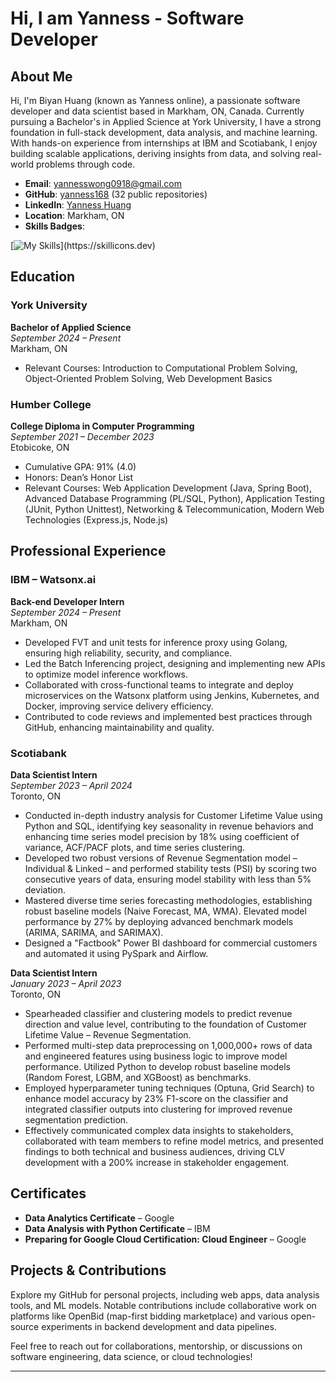 # Hi, I am Yanness - Software Developer
## About Me
Hi, I'm Biyan Huang (known as Yanness online), a passionate software developer and data scientist based in Markham, ON, Canada. Currently pursuing a Bachelor's in Applied Science at York University, I have a strong foundation in full-stack development, data analysis, and machine learning. With hands-on experience from internships at IBM and Scotiabank, I enjoy building scalable applications, deriving insights from data, and solving real-world problems through code.

- **Email**: yannesswong0918@gmail.com
- **GitHub**: [yanness168](https://github.com/yanness168) (32 public repositories)
- **LinkedIn**: [Yanness Huang](https://www.linkedin.com/in/yanness-huang-269506226)
- **Location**: Markham, ON
- **Skills Badges**:

[![My Skills](https://skillicons.dev/icons?i=python,golang,aws,docker,js,java,react,nodejs,django,jenkins,kubernetes,git,prometheus,redis,)](https://skillicons.dev)


## Education
### York University
**Bachelor of Applied Science**  
*September 2024 – Present*  
Markham, ON  
- Relevant Courses: Introduction to Computational Problem Solving, Object-Oriented Problem Solving, Web Development Basics

### Humber College
**College Diploma in Computer Programming**  
*September 2021 – December 2023*  
Etobicoke, ON  
- Cumulative GPA: 91% (4.0)  
- Honors: Dean’s Honor List  
- Relevant Courses: Web Application Development (Java, Spring Boot), Advanced Database Programming (PL/SQL, Python), Application Testing (JUnit, Python Unittest), Networking & Telecommunication, Modern Web Technologies (Express.js, Node.js)

## Professional Experience
### IBM – Watsonx.ai
**Back-end Developer Intern**  
*September 2024 – Present*  
Markham, ON  
- Developed FVT and unit tests for inference proxy using Golang, ensuring high reliability, security, and compliance.  
- Led the Batch Inferencing project, designing and implementing new APIs to optimize model inference workflows.  
- Collaborated with cross-functional teams to integrate and deploy microservices on the Watsonx platform using Jenkins, Kubernetes, and Docker, improving service delivery efficiency.  
- Contributed to code reviews and implemented best practices through GitHub, enhancing maintainability and quality.

### Scotiabank
**Data Scientist Intern**  
*September 2023 – April 2024*  
Toronto, ON  
- Conducted in-depth industry analysis for Customer Lifetime Value using Python and SQL, identifying key seasonality in revenue behaviors and enhancing time series model precision by 18% using coefficient of variance, ACF/PACF plots, and time series clustering.  
- Developed two robust versions of Revenue Segmentation model – Individual & Linked – and performed stability tests (PSI) by scoring two consecutive years of data, ensuring model stability with less than 5% deviation.  
- Mastered diverse time series forecasting methodologies, establishing robust baseline models (Naive Forecast, MA, WMA). Elevated model performance by 27% by deploying advanced benchmark models (ARIMA, SARIMA, and SARIMAX).  
- Designed a "Factbook" Power BI dashboard for commercial customers and automated it using PySpark and Airflow.

**Data Scientist Intern**  
*January 2023 – April 2023*  
Toronto, ON  
- Spearheaded classifier and clustering models to predict revenue direction and value level, contributing to the foundation of Customer Lifetime Value – Revenue Segmentation.  
- Performed multi-step data preprocessing on 1,000,000+ rows of data and engineered features using business logic to improve model performance. Utilized Python to develop robust baseline models (Random Forest, LGBM, and XGBoost) as benchmarks.  
- Employed hyperparameter tuning techniques (Optuna, Grid Search) to enhance model accuracy by 23% F1-score on the classifier and integrated classifier outputs into clustering for improved revenue segmentation prediction.  
- Effectively communicated complex data insights to stakeholders, collaborated with team members to refine model metrics, and presented findings to both technical and business audiences, driving CLV development with a 200% increase in stakeholder engagement.

## Certificates
- **Data Analytics Certificate** – Google  
- **Data Analysis with Python Certificate** – IBM  
- **Preparing for Google Cloud Certification: Cloud Engineer** – Google  

## Projects & Contributions
Explore my GitHub for personal projects, including web apps, data analysis tools, and ML models. Notable contributions include collaborative work on platforms like OpenBid (map-first bidding marketplace) and various open-source experiments in backend development and data pipelines.

Feel free to reach out for collaborations, mentorship, or discussions on software engineering, data science, or cloud technologies!

---
